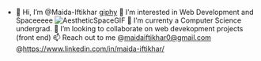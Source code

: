 - 👋 Hi, I’m @Maida-Iftikhar     [giphy](https://user-images.githubusercontent.com/89723030/188429537-c7c35c98-d237-4cfc-b985-445c64522000.gif)
👀 I’m interested in Web Development and Spaceeeee 
 ![AestheticSpaceGIF](https://user-images.githubusercontent.com/89723030/188429632-1462dec4-bf80-439d-8c19-f03b5947997c.gif)
🌱 I’m currenty a Computer Science undergrad.
 💞️ I’m looking to collaborate on web devekopment projects (front end)
 📫 Reach out to me @maidaiftikhar0@gmail.com       @https://www.linkedin.com/in/maida-iftikhar/

<!---
Maida-Iftikhar/Maida-Iftikhar is a ✨ special ✨ repository because its `README.md` (this file) appears on your GitHub profile.
You can click the Preview link to take a look at your changes.
--->
